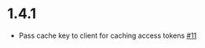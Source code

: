 # 1.4.1

- Pass cache key to client for caching access tokens [#11](https://github.com/patterninc/muffin_man/pull/11)
